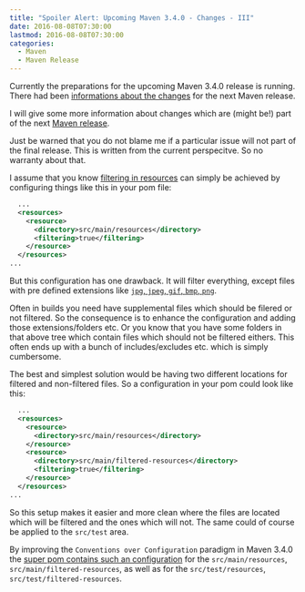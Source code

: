 ```yaml
---
title: "Spoiler Alert: Upcoming Maven 3.4.0 - Changes - III"
date: 2016-08-08T07:30:00
lastmod: 2016-08-08T07:30:00
categories:
  - Maven
  - Maven Release
---
```

Currently the preparations for the upcoming Maven 3.4.0 release is running. 
There had been [informations about the changes][change-1] for the next Maven 
release.

I will give some more information about changes which are (might be!) part of
the next [Maven release][jira-issues].

Just be warned that you do not blame me if a particular issue will not part of the final release.
This is written from the current perspecitve. So no warranty about that. 

I assume that you know [filtering in resources][maven-resources-filtering] can
simply be achieved by configuring things like this in your pom file:

```xml
  ...
  <resources>
    <resource>
      <directory>src/main/resources</directory>
      <filtering>true</filtering>
    </resource>
  </resources>
...
```

But this configuration has one drawback. It will filter everything, except
files with pre defined extensions like 
[`jpg`, `jpeg`, `gif`, `bmp`, `png`][non-filtered-extensions]. 

Often in builds you need have supplemental files which should be filered or not
filtered. So the consequence is to enhance the configuration and adding
those extensions/folders etc. Or you know that you have some folders in that above
tree which contain files which should not be filtered eithers. This often ends
up with a bunch of includes/excludes etc. which is simply cumbersome.

The best and simplest solution would be having two different locations for filtered
and non-filtered files. So a configuration in your pom could look like this:

```xml
  ...
  <resources>
    <resource>
      <directory>src/main/resources</directory>
    </resource>
    <resource>
      <directory>src/main/filtered-resources</directory>
      <filtering>true</filtering>
    </resource>
  </resources>
...
```

So this setup makes it easier and more clean where the files are located which will be 
filtered and the ones which will not. The same could of course be applied to the 
`src/test` area.

By improving the `Conventions over Configuration` paradigm in 
Maven 3.4.0 the [super pom contains such an configuration][MNG-2478] for
the `src/main/resources`, `src/main/filtered-resources`, as well as for
the `src/test/resources`, `src/test/filtered-resources`.

[jira-issues]: https://issues.apache.org/jira/secure/ReleaseNote.jspa?projectId=12316922&version=12333545
[change-1]: https://twitter.com/khmarbaise/status/747046718798200833
[maven-resources-filtering]: https://maven.apache.org/plugins/maven-resources-plugin/examples/filter.html
[non-filtered-extensions]: https://maven.apache.org/plugins/maven-resources-plugin/resources-mojo.html#nonFilteredFileExtensions
[MNG-2478]: https://issues.apache.org/jira/browse/MNG-2478
